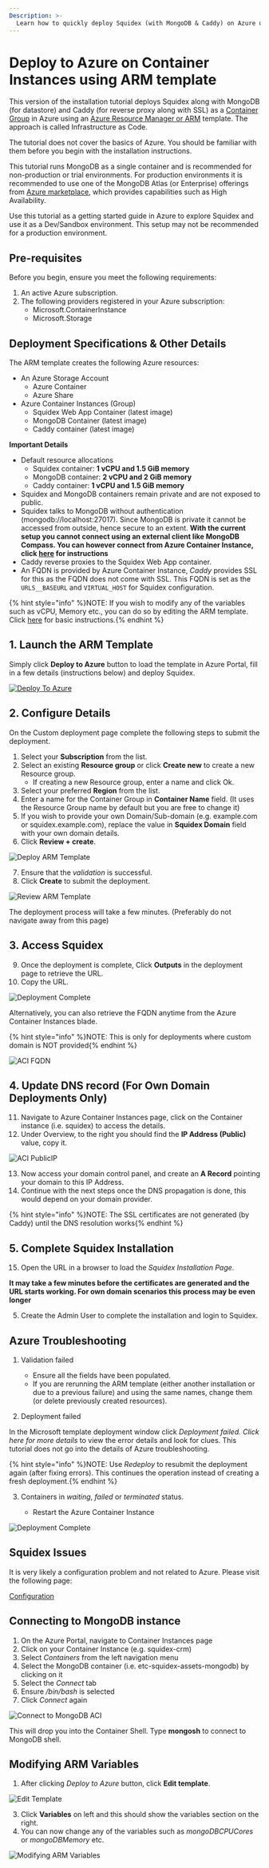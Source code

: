 ```yaml
---
Description: >-
  Learn how to quickly deploy Squidex (with MongoDB & Caddy) on Azure using Azure Container Instances Group.
---
```


# Deploy to Azure on Container Instances using ARM template

This version of the installation tutorial deploys Squidex along with MongoDB (for datastore) and Caddy (for reverse proxy along with SSL) as a [Container Group](https://learn.microsoft.com/en-us/azure/container-instances/container-instances-container-groups) in Azure using an [Azure Resource Manager or ARM](https://learn.microsoft.com/en-us/azure/azure-resource-manager/templates/overview) template. The approach is called Infrastructure as Code.

The tutorial does not cover the basics of Azure. You should be familiar with them before you begin with the installation instructions. 

This tutorial runs MongoDB as a single container and is recommended for non-production or trial environments. For production environments it is recommended to use one of the MongoDB Atlas (or Enterprise) offerings from [Azure marketplace](https://azuremarketplace.microsoft.com/en-us/marketplace/apps?search=mongodb&page=1), which provides capabilities such as High Availability.

Use this tutorial as a getting started guide in Azure to explore Squidex and use it as a Dev/Sandbox environment. This setup may not be recommended for a production environment. 

## Pre-requisites

Before you begin, ensure you meet the following requirements:

1. An active Azure subscription.
2. The following providers registered in your Azure subscription:
   * Microsoft.ContainerInstance
   * Microsoft.Storage 

## Deployment Specifications & Other Details

The ARM template creates the following Azure resources:
* An Azure Storage Account
  * Azure Container
  * Azure Share
* Azure Container Instances (Group)
  * Squidex Web App Container (latest image)
  * MongoDB Container (latest image)
  * Caddy container (latest image)

**Important Details**
  * Default resource allocations
    * Squidex container: **1 vCPU and 1.5 GiB memory**
    * MongoDB container: **2 vCPU and 2 GiB memory**
    * Caddy container: **1 vCPU and 1.5 GiB memory**
  * Squidex and MongoDB containers remain private and are not exposed to public.
  * Squidex talks to MongoDB without authentication (mongodb://localhost:27017). Since MongoDB is private it cannot be accessed from outside, hence secure to an extent. **With the current setup you cannot connect using an external client like MongoDB Compass. You can however connect from Azure Container Instance, click [here](#connecting-to-mongodb-instance) for instructions**
  * Caddy reverse proxies to the Squidex Web App container.
  * An FQDN is provided by Azure Container Instance, _Caddy_ provides SSL for this as the FQDN does not come with SSL. This FQDN is set as the `URLS__BASEURL` and `VIRTUAL_HOST` for Squidex configuration.

{% hint style="info" %}NOTE: If you wish to modify any of the variables such as vCPU, Memory etc., you can do so by editing the ARM template. Click [here](#modifying-arm-variables) for basic instructions.{% endhint %}

## 1. Launch the ARM Template

Simply click **Deploy to Azure** button to load the template in Azure Portal, fill in a few details (instructions below) and deploy Squidex.

[![Deploy To Azure](https://raw.githubusercontent.com/Azure/azure-quickstart-templates/master/1-CONTRIBUTION-GUIDE/images/deploytoazure.svg?sanitize=true)](https://portal.azure.com/#create/Microsoft.Template/uri/https%3A%2F%2Fraw.githubusercontent.com%2Fsangramrath%2Fsquidex-docs2%2Fmaster%2Fscripts%2Fsquidex-minimal-azure-arm.json)

## 2. Configure Details

On the Custom deployment page complete the following steps to submit the deployment.

1. Select your **Subscription** from the list.
2. Select an existing **Resource group** or click **Create new** to create a new Resource group.
   * If creating a new Resource group, enter a name and click Ok.
3. Select your preferred **Region** from the list.
4. Enter a name for the Container Group in **Container Name** field. (It uses the Resource Group name by default but you are free to change it)
5. If you wish to provide your own Domain/Sub-domain (e.g. example.com or squidex.example.com), replace the value in **Squidex Domain** field with your own domain details.
6. Click **Review + create**.

![Deploy ARM Template](../../../images/started/azure/squidex-arm-01.png)

7. Ensure that the _validation_ is successful.
8. Click **Create** to submit the deployment.

![Review ARM Template](../../../images/started/azure/squidex-arm-02.png)

The deployment process will take a few minutes. (Preferably do not navigate away from this page)

## 3. Access Squidex

9. Once the deployment is complete, Click **Outputs** in the deployment page to retrieve the URL.
10. Copy the URL.

![Deployment Complete](../../../images/started/azure/squidex-arm-03.png)

Alternatively, you can also retrieve the FQDN anytime from the Azure Container Instances blade. 

{% hint style="info" %}NOTE: This is only for deployments where custom domain is NOT provided{% endhint %}

![ACI FQDN](../../../images/started/azure/squidex-aci-fqdn-01.png)

## 4. Update DNS record (For Own Domain Deployments Only)

11. Navigate to Azure Container Instances page, click on the Container instance (i.e. squidex) to access the details.
12. Under Overview, to the right you should find the **IP Address (Public)** value, copy it.

![ACI PublicIP](../../../images/started/azure/squidex-aci-pip-01.png)

13. Now access your domain control panel, and create an **A Record** pointing your domain to this IP Address.
14. Continue with the next steps once the DNS propagation is done, this would depend on your domain provider.

{% hint style="info" %}NOTE: The SSL certificates are not generated (by Caddy) until the DNS resolution works{% endhint %}

## 5. Complete Squidex Installation

15. Open the URL in a browser to load the _Squidex Installation Page_.

**It may take a few minutes before the certificates are generated and the URL starts working. For own domain scenarios this process may be even longer**

5. Create the Admin User to complete the installation and login to Squidex.

## Azure Troubleshooting

1. Validation failed

   * Ensure all the fields have been populated. 
   * If you are rerunning the ARM template (either another installation or due to a previous failure) and using the same names, change them (or delete previously created resources).

2. Deployment failed

In the Microsoft template deployment window click _Deployment failed. Click here for more details_ to view the error details and look for clues. This tutorial does not go into the details of Azure troubleshooting.

{% hint style="info" %}NOTE: Use _Redeploy_ to resubmit the deployment again (after fixing errors). This continues the operation instead of creating a fresh deployment.{% endhint %}

3. Containers in _waiting_, _failed_ or _terminated_ status. 

   * Restart the Azure Container Instance

![Deployment Complete](../../../images/started/azure/squidex-aci-restart-01.png)

## Squidex Issues
It is very likely a configuration problem and not related to Azure. Please visit the following page:&#x20;

[Configuration](./configuration.md)

## Connecting to MongoDB instance

1. On the Azure Portal, navigate to Container Instances page
2. Click on your Container Instance (e.g. squidex-crm)
3. Select _Containers_ from the left navigation menu
4. Select the MongoDB container (i.e. etc-squidex-assets-mongodb) by clicking on it
5. Select the _Connect_ tab
6. Ensure _/bin/bash_ is selected
7. Click _Connect_ again

![Connect to MongoDB ACI](../../../images/started/azure/squidex-mongodb-connect-aci-01.png)

This will drop you into the Container Shell. Type **mongosh** to connect to MongoDB shell.

## Modifying ARM Variables

1. After clicking _Deploy to Azure_ button, click **Edit template**.

![Edit Template](../../../images/started/azure/squidex-edit-arm-template-01.png)

3. Click **Variables** on left and this should show the variables section on the right.
4. You can now change any of the variables such as _mongoDBCPUCores_ or _mongoDBMemory_ etc.

![Modifying ARM Variables](../../../images/started/azure/squidex-modify-arm-variables-01.png)
